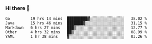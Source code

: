 ### Hi there 👋

<!--
**yeya24/yeya24** is a ✨ _special_ ✨ repository because its `README.md` (this file) appears on your GitHub profile.

Here are some ideas to get you started:

- 🔭 I’m currently working on ...
- 🌱 I’m currently learning ...
- 👯 I’m looking to collaborate on ...
- 🤔 I’m looking for help with ...
- 💬 Ask me about ...
- 📫 How to reach me: ...
- 😄 Pronouns: ...
- ⚡ Fun fact: ...
-->

<!--START_SECTION:waka-->
```text
Go         19 hrs 14 mins  █████████▓░░░░░░░░░░░░░░░   38.02 % 
Java       15 hrs 46 mins  ███████▓░░░░░░░░░░░░░░░░░   31.15 % 
Markdown   6 hrs 27 mins   ███▒░░░░░░░░░░░░░░░░░░░░░   12.77 % 
Other      4 hrs 32 mins   ██▒░░░░░░░░░░░░░░░░░░░░░░   08.99 % 
YAML       1 hr 38 mins    ▓░░░░░░░░░░░░░░░░░░░░░░░░   03.26 % 
```
<!--END_SECTION:waka-->

